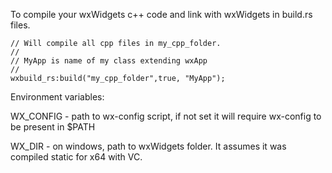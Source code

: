 To compile your wxWidgets c++ code and link with wxWidgets in build.rs files.

``` 
// Will compile all cpp files in my_cpp_folder.
// 
// MyApp is name of my class extending wxApp
// 
wxbuild_rs:build("my_cpp_folder",true, "MyApp");
``` 

Environment variables:

WX_CONFIG - path to wx-config script, if not set it will require wx-config to be present in $PATH

WX_DIR - on windows, path to wxWidgets folder. It assumes it was compiled static for x64 with VC.
